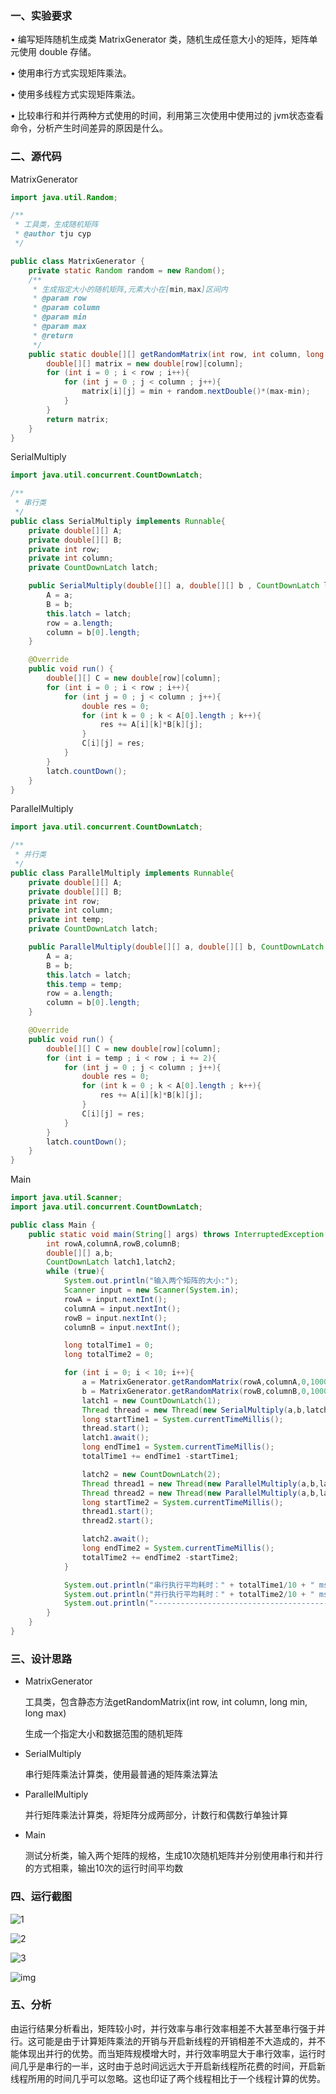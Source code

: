 ### 一、实验要求

•      编写矩阵随机生成类 MatrixGenerator 类，随机生成任意大小的矩阵，矩阵单元使用 double 存储。

•      使用串行方式实现矩阵乘法。

•      使用多线程方式实现矩阵乘法。

•      比较串行和并行两种方式使用的时间，利用第三次使用中使用过的 jvm状态查看命令，分析产生时间差异的原因是什么。

### 二、源代码

MatrixGenerator

```java
import java.util.Random;

/**
 * 工具类，生成随机矩阵
 * @author tju cyp
 */

public class MatrixGenerator {
    private static Random random = new Random();
    /**
     * 生成指定大小的随机矩阵,元素大小在[min,max]区间内
     * @param row
     * @param column
     * @param min
     * @param max
     * @return
     */
    public static double[][] getRandomMatrix(int row, int column, long min, long max){
        double[][] matrix = new double[row][column];
        for (int i = 0 ; i < row ; i++){
            for (int j = 0 ; j < column ; j++){
                matrix[i][j] = min + random.nextDouble()*(max-min);
            }
        }
        return matrix;
    }
}
```

SerialMultiply

```java
import java.util.concurrent.CountDownLatch;

/**
 * 串行类
 */
public class SerialMultiply implements Runnable{
    private double[][] A;
    private double[][] B;
    private int row;
    private int column;
    private CountDownLatch latch;

    public SerialMultiply(double[][] a, double[][] b , CountDownLatch latch) {
        A = a;
        B = b;
        this.latch = latch;
        row = a.length;
        column = b[0].length;
    }

    @Override
    public void run() {
        double[][] C = new double[row][column];
        for (int i = 0 ; i < row ; i++){
            for (int j = 0 ; j < column ; j++){
                double res = 0;
                for (int k = 0 ; k < A[0].length ; k++){
                    res += A[i][k]*B[k][j];
                }
                C[i][j] = res;
            }
        }
        latch.countDown();
    }
}
```

ParallelMultiply

```java
import java.util.concurrent.CountDownLatch;

/**
 * 并行类
 */
public class ParallelMultiply implements Runnable{
    private double[][] A;
    private double[][] B;
    private int row;
    private int column;
    private int temp;
    private CountDownLatch latch;

    public ParallelMultiply(double[][] a, double[][] b, CountDownLatch latch, int temp){
        A = a;
        B = b;
        this.latch = latch;
        this.temp = temp;
        row = a.length;
        column = b[0].length;
    }

    @Override
    public void run() {
        double[][] C = new double[row][column];
        for (int i = temp ; i < row ; i += 2){
            for (int j = 0 ; j < column ; j++){
                double res = 0;
                for (int k = 0 ; k < A[0].length ; k++){
                    res += A[i][k]*B[k][j];
                }
                C[i][j] = res;
            }
        }
        latch.countDown();
    }
}
```

Main

```java
import java.util.Scanner;
import java.util.concurrent.CountDownLatch;

public class Main {
    public static void main(String[] args) throws InterruptedException {
        int rowA,columnA,rowB,columnB;
        double[][] a,b;
        CountDownLatch latch1,latch2;
        while (true){
            System.out.println("输入两个矩阵的大小:");
            Scanner input = new Scanner(System.in);
            rowA = input.nextInt();
            columnA = input.nextInt();
            rowB = input.nextInt();
            columnB = input.nextInt();

            long totalTime1 = 0;
            long totalTime2 = 0;

            for (int i = 0; i < 10; i++){
                a = MatrixGenerator.getRandomMatrix(rowA,columnA,0,10000);
                b = MatrixGenerator.getRandomMatrix(rowB,columnB,0,10000);
                latch1 = new CountDownLatch(1);
                Thread thread = new Thread(new SerialMultiply(a,b,latch1));
                long startTime1 = System.currentTimeMillis();
                thread.start();
                latch1.await();
                long endTime1 = System.currentTimeMillis();
                totalTime1 += endTime1 -startTime1;

                latch2 = new CountDownLatch(2);
                Thread thread1 = new Thread(new ParallelMultiply(a,b,latch2,0));
                Thread thread2 = new Thread(new ParallelMultiply(a,b,latch2,1));
                long startTime2 = System.currentTimeMillis();
                thread1.start();
                thread2.start();

                latch2.await();
                long endTime2 = System.currentTimeMillis();
                totalTime2 += endTime2 -startTime2;
            }

            System.out.println("串行执行平均耗时：" + totalTime1/10 + " ms");
            System.out.println("并行执行平均耗时：" + totalTime2/10 + " ms");
            System.out.println("-----------------------------------------------");
        }
    }
}
```

### 三、设计思路

- MatrixGenerator

  工具类，包含静态方法getRandomMatrix(int row, int column, long min, long max)

  生成一个指定大小和数据范围的随机矩阵

- SerialMultiply

  串行矩阵乘法计算类，使用最普通的矩阵乘法算法

- ParallelMultiply

  并行矩阵乘法计算类，将矩阵分成两部分，计数行和偶数行单独计算

- Main

  测试分析类，输入两个矩阵的规格，生成10次随机矩阵并分别使用串行和并行的方式相乘，输出10次的运行时间平均数

### 四、运行截图



![1](D:\!3018216158陈雅鹏\Java进阶\Lab\Lab4\1.png)

![2](D:\!3018216158陈雅鹏\Java进阶\Lab\Lab4\2.png)

![3](D:\!3018216158陈雅鹏\Java进阶\Lab\Lab4\3.png)

![img](file:///C:\Users\24208\AppData\Roaming\Tencent\Users\2420877451\QQ\WinTemp\RichOle\HI2RRXFA1R5`V_T]%OO0EGH.png)

### 五、分析

​	由运行结果分析看出，矩阵较小时，并行效率与串行效率相差不大甚至串行强于并行。这可能是由于计算矩阵乘法的开销与开启新线程的开销相差不大造成的，并不能体现出并行的优势。而当矩阵规模增大时，并行效率明显大于串行效率，运行时间几乎是串行的一半，这时由于总时间远远大于开启新线程所花费的时间，开启新线程所用的时间几乎可以忽略。这也印证了两个线程相比于一个线程计算的优势。